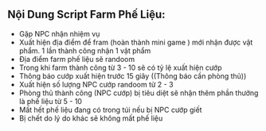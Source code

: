 ## Nội Dung Script Farm Phế Liệu:
- Gặp NPC nhận nhiệm vụ
- Xuất hiện địa điểm để fram (hoàn thành mini game ) mới nhận được vật phẩm. 1 lần thành công nhận 1 vật phẩm
- Địa điểm farm phế liệu sẽ randoom
- Trong khi farm thành công từ 3 - 10 sẽ có tỷ lệ xuất hiện cướp
- Thông báo cướp xuất hiện trước 15 giây ((Thông báo cần phòng thủ))
- Xuất hiện số lượng NPC cướp randoom từ 2 - 3
- Phòng thủ thành công (NPC cướp) bị tiêu diệt sẽ nhận thêm phần thưởng là phế liệu từ 5 - 10
- Mất hết phế liệu đang có trong túi nếu bị NPC cướp giết
- Bị chết do lý do khác sẽ không mất phế liệu
